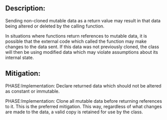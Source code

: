 ## Description:

Sending non-cloned mutable data as a return value may result in that data being altered or deleted by the calling function.

In situations where functions return references to mutable data, it is possible that the external code which called the function may make changes to the data sent. If this data was not previously cloned, the class will then be using modified data which may violate assumptions about its internal state.

## Mitigation:


PHASE:Implementation:
Declare returned data which should not be altered as constant or immutable.

PHASE:Implementation:
Clone all mutable data before returning references to it. This is the preferred mitigation. This way, regardless of what changes are made to the data, a valid copy is retained for use by the class.

